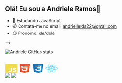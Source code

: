 ## Olá! Eu sou a Andriele Ramos👋


- 🌱 Estudando JavaScript
- 📫 Contata-me no email: andriellerds22@gmail.com
- 😉 Pronome: ela/dela

-->

![Andriele GitHub stats](https://github-readme-stats.vercel.app/api?username=Andriele92&count_private&theme=radical)


<div style="display: inline_block"><br>
  <img align="center" alt="Andriele-Js" height="30" width="40" src="https://raw.githubusercontent.com/devicons/devicon/master/icons/javascript/javascript-plain.svg">
  <img align="center" alt="Andriele-HTML" height="30" width="40" src="https://raw.githubusercontent.com/devicons/devicon/master/icons/html5/html5-original.svg">
  <img align="center" alt="Andriele-CSS" height="30" width="40" src="https://raw.githubusercontent.com/devicons/devicon/master/icons/css3/css3-original.svg">
  <img align="center" alt="Andriele-React" height="30" width="40" src="https://raw.githubusercontent.com/devicons/devicon/master/icons/react/react-original.svg">
</div>


<div> 
  <a href = "mailto:andriellerds22@gmail.com"><img src="https://img.shields.io/badge/Gmail-D14836?style=for-the-badge&logo=gmail&logoColor=white" target="_blank"></a>
  <a href="https://www.linkedin.com/in/andriele-ramos-9aba5b252" target="_blank"><img src="https://img.shields.io/badge/-LinkedIn-%230077B5?style=for-the-badge&logo=linkedin&logoColor=white" target="_blank"></a> 
</div>


